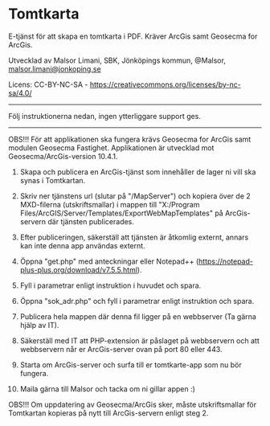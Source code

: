 # Tomtkarta
E-tjänst för att skapa en tomtkarta i PDF. Kräver ArcGis samt Geosecma for ArcGis.

Utvecklad av Malsor Limani, SBK, Jönköpings kommun, @Malsor, malsor.limani@jonkoping.se

Licens: CC-BY-NC-SA - https://creativecommons.org/licenses/by-nc-sa/4.0/

*************************************************************************************
Följ instruktionerna nedan, ingen ytterliggare support ges.
*************************************************************************************

OBS!!! 
För att applikationen ska fungera krävs Geosecma for ArcGis samt modulen Geosecma Fastighet. 
Applikationen är utvecklad mot Geosecma/ArcGis-version 10.4.1.



1. Skapa och publicera en ArcGis-tjänst som innehåller de lager ni vill ska synas i Tomtkartan.

2. Skriv ner tjänstens url (slutar på "/MapServer") och kopiera över de 2 MXD-filerna (utskriftsmallar) i mappen till "X:/Program Files/ArcGIS/Server/Templates/ExportWebMapTemplates" på ArcGis-servern där tjänsten publicerades.

3. Efter publiceringen, säkerställ att tjänsten är åtkomlig externt, annars kan inte denna app användas externt.

4. Öppna "get.php" med anteckningar eller Notepad++ (https://notepad-plus-plus.org/download/v7.5.5.html).

5. Fyll i parametrar enligt instruktion i huvudet och spara.

6. Öppna "sok_adr.php" och fyll i parametrar enligt instruktion och spara.

7. Publicera hela mappen där denna fil ligger på en webbserver (Ta gärna hjälp av IT).

8. Säkerställ med IT att PHP-extension är påslaget på webbservern och att webbservern når er ArcGis-server ovan på port 80 eller 443.

9. Starta om ArcGis-server och surfa till er tomtkarte-app som nu bör fungera.

10. Maila gärna till Malsor och tacka om ni gillar appen :)

OBS!!!
Om uppdatering av Geosecma/ArcGis sker, måste utskriftsmallar för Tomtkartan kopieras på nytt till ArcGis-servern enligt steg 2.
